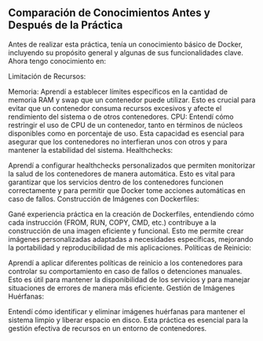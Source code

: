 ## Comparación de Conocimientos Antes y Después de la Práctica

Antes de realizar esta práctica, tenía un conocimiento básico de Docker, incluyendo su propósito general y algunas de sus funcionalidades clave. Ahora tengo conocimiento en: 

Limitación de Recursos:

Memoria: Aprendí a establecer límites específicos en la cantidad de memoria RAM y swap que un contenedor puede utilizar. Esto es crucial para evitar que un contenedor consuma recursos excesivos y afecte el rendimiento del sistema o de otros contenedores.
CPU: Entendí cómo restringir el uso de CPU de un contenedor, tanto en términos de núcleos disponibles como en porcentaje de uso. Esta capacidad es esencial para asegurar que los contenedores no interfieran unos con otros y para mantener la estabilidad del sistema.
Healthchecks:

Aprendí a configurar healthchecks personalizados que permiten monitorizar la salud de los contenedores de manera automática. Esto es vital para garantizar que los servicios dentro de los contenedores funcionen correctamente y para permitir que Docker tome acciones automáticas en caso de fallos.
Construcción de Imágenes con Dockerfiles:

Gané experiencia práctica en la creación de Dockerfiles, entendiendo cómo cada instrucción (FROM, RUN, COPY, CMD, etc.) contribuye a la construcción de una imagen eficiente y funcional. Esto me permite crear imágenes personalizadas adaptadas a necesidades específicas, mejorando la portabilidad y reproducibilidad de mis aplicaciones.
Políticas de Reinicio:

Aprendí a aplicar diferentes políticas de reinicio a los contenedores para controlar su comportamiento en caso de fallos o detenciones manuales. Esto es útil para mantener la disponibilidad de los servicios y para manejar situaciones de errores de manera más eficiente.
Gestión de Imágenes Huérfanas:

Entendí cómo identificar y eliminar imágenes huérfanas para mantener el sistema limpio y liberar espacio en disco. Esta práctica es esencial para la gestión efectiva de recursos en un entorno de contenedores.
